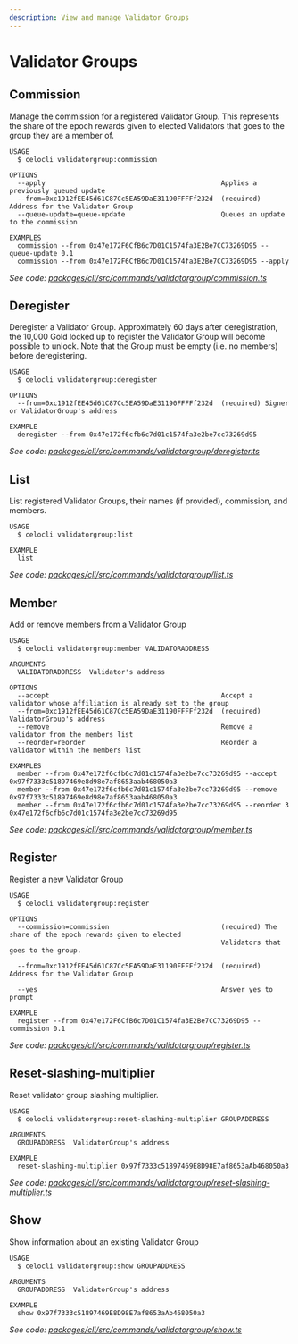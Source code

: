 ```yaml
---
description: View and manage Validator Groups
---
```


# Validator Groups

## Commission

Manage the commission for a registered Validator Group. This represents the share of the epoch rewards given to elected Validators that goes to the group they are a member of.

```text
USAGE
  $ celocli validatorgroup:commission

OPTIONS
  --apply                                            Applies a previously queued update
  --from=0xc1912fEE45d61C87Cc5EA59DaE31190FFFFf232d  (required) Address for the Validator Group
  --queue-update=queue-update                        Queues an update to the commission

EXAMPLES
  commission --from 0x47e172F6CfB6c7D01C1574fa3E2Be7CC73269D95 --queue-update 0.1
  commission --from 0x47e172F6CfB6c7D01C1574fa3E2Be7CC73269D95 --apply
```

_See code:_ [_packages/cli/src/commands/validatorgroup/commission.ts_](https://github.com/celo-org/celo-monorepo/tree/master/packages/cli/src/commands/validatorgroup/commission.ts)

## Deregister

Deregister a Validator Group. Approximately 60 days after deregistration, the 10,000 Gold locked up to register the Validator Group will become possible to unlock. Note that the Group must be empty \(i.e. no members\) before deregistering.

```text
USAGE
  $ celocli validatorgroup:deregister

OPTIONS
  --from=0xc1912fEE45d61C87Cc5EA59DaE31190FFFFf232d  (required) Signer or ValidatorGroup's address

EXAMPLE
  deregister --from 0x47e172f6cfb6c7d01c1574fa3e2be7cc73269d95
```

_See code:_ [_packages/cli/src/commands/validatorgroup/deregister.ts_](https://github.com/celo-org/celo-monorepo/tree/master/packages/cli/src/commands/validatorgroup/deregister.ts)

## List

List registered Validator Groups, their names \(if provided\), commission, and members.

```text
USAGE
  $ celocli validatorgroup:list

EXAMPLE
  list
```

_See code:_ [_packages/cli/src/commands/validatorgroup/list.ts_](https://github.com/celo-org/celo-monorepo/tree/master/packages/cli/src/commands/validatorgroup/list.ts)

## Member

Add or remove members from a Validator Group

```text
USAGE
  $ celocli validatorgroup:member VALIDATORADDRESS

ARGUMENTS
  VALIDATORADDRESS  Validator's address

OPTIONS
  --accept                                           Accept a validator whose affiliation is already set to the group
  --from=0xc1912fEE45d61C87Cc5EA59DaE31190FFFFf232d  (required) ValidatorGroup's address
  --remove                                           Remove a validator from the members list
  --reorder=reorder                                  Reorder a validator within the members list

EXAMPLES
  member --from 0x47e172f6cfb6c7d01c1574fa3e2be7cc73269d95 --accept 0x97f7333c51897469e8d98e7af8653aab468050a3
  member --from 0x47e172f6cfb6c7d01c1574fa3e2be7cc73269d95 --remove 0x97f7333c51897469e8d98e7af8653aab468050a3
  member --from 0x47e172f6cfb6c7d01c1574fa3e2be7cc73269d95 --reorder 3 0x47e172f6cfb6c7d01c1574fa3e2be7cc73269d95
```

_See code:_ [_packages/cli/src/commands/validatorgroup/member.ts_](https://github.com/celo-org/celo-monorepo/tree/master/packages/cli/src/commands/validatorgroup/member.ts)

## Register

Register a new Validator Group

```text
USAGE
  $ celocli validatorgroup:register

OPTIONS
  --commission=commission                            (required) The share of the epoch rewards given to elected
                                                     Validators that goes to the group.

  --from=0xc1912fEE45d61C87Cc5EA59DaE31190FFFFf232d  (required) Address for the Validator Group

  --yes                                              Answer yes to prompt

EXAMPLE
  register --from 0x47e172F6CfB6c7D01C1574fa3E2Be7CC73269D95 --commission 0.1
```

_See code:_ [_packages/cli/src/commands/validatorgroup/register.ts_](https://github.com/celo-org/celo-monorepo/tree/master/packages/cli/src/commands/validatorgroup/register.ts)

## Reset-slashing-multiplier

Reset validator group slashing multiplier.

```text
USAGE
  $ celocli validatorgroup:reset-slashing-multiplier GROUPADDRESS

ARGUMENTS
  GROUPADDRESS  ValidatorGroup's address

EXAMPLE
  reset-slashing-multiplier 0x97f7333c51897469E8D98E7af8653aAb468050a3
```

_See code:_ [_packages/cli/src/commands/validatorgroup/reset-slashing-multiplier.ts_](https://github.com/celo-org/celo-monorepo/tree/master/packages/cli/src/commands/validatorgroup/reset-slashing-multiplier.ts)

## Show

Show information about an existing Validator Group

```text
USAGE
  $ celocli validatorgroup:show GROUPADDRESS

ARGUMENTS
  GROUPADDRESS  ValidatorGroup's address

EXAMPLE
  show 0x97f7333c51897469E8D98E7af8653aAb468050a3
```

_See code:_ [_packages/cli/src/commands/validatorgroup/show.ts_](https://github.com/celo-org/celo-monorepo/tree/master/packages/cli/src/commands/validatorgroup/show.ts)


